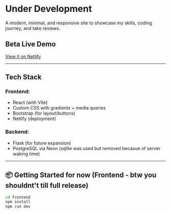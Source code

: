 # Under Development

A modern, minimal, and responsive site to showcase my skills, coding journey, and take reviews.

## Beta Live Demo

[View it on Netlify](https://lgnyash.netlify.app)


---

## Tech Stack

### Frontend:
- React (with Vite)
- Custom CSS with gradients + media queries
- Bootstrap (for layout/buttons)
- Netlify (deployment)

### Backend:
- Flask (for future expansion)
- PostgreSQL via Neon (sqlite was used but removed becasue of server waking time)

---

## 📦 Getting Started for now (Frontend - btw you shouldnt't till full release)

```bash
cd frontend
npm install
npm run dev


